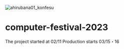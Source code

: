 ![ahirubana01_konfesu](https://user-images.githubusercontent.com/114636143/221719780-785751fe-fa1f-4e4c-9eb7-b5ae97f4d56a.gif)

# computer-festival-2023
The project started at 02/11
Production starts 03/15・16
